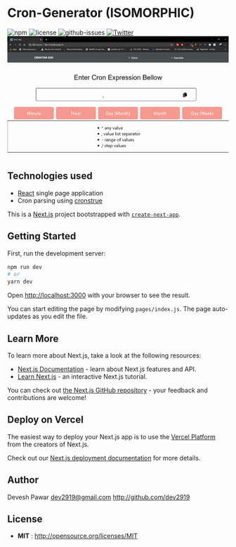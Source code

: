 # Cron-Generator (ISOMORPHIC)
![npm](https://img.shields.io/npm/v/node-readme.svg)
![license](https://img.shields.io/npm/l/node-readme.svg)
![github-issues](https://img.shields.io/github/issues/dev2919/Cron-Generator)
[![Twitter](https://img.shields.io/twitter/url?style=social&url=https%3A%2F%2Ftwitter.com%2Fdev_2919)](https://twitter.com/intent/tweet?text=Wow:&url=https%3A%2F%2Fgithub.com%2Fdev2919%2FCron-Generator%2Fblob%2Fmaster%2FREADME.md)
![React Demo](./cron.gif)

 ## Technologies used

- [React](https://reactjs.org/) single page application
- Cron parsing using [cronstrue](https://www.npmjs.com/package/cronstrue)

This is a [Next.js](https://nextjs.org/) project bootstrapped with [`create-next-app`](https://github.com/vercel/next.js/tree/canary/packages/create-next-app).

## Getting Started

First, run the development server:

```bash
npm run dev
# or
yarn dev
```

Open [http://localhost:3000](http://localhost:3000) with your browser to see the result.

You can start editing the page by modifying `pages/index.js`. The page auto-updates as you edit the file.

## Learn More

To learn more about Next.js, take a look at the following resources:

- [Next.js Documentation](https://nextjs.org/docs) - learn about Next.js features and API.
- [Learn Next.js](https://nextjs.org/learn) - an interactive Next.js tutorial.

You can check out [the Next.js GitHub repository](https://github.com/vercel/next.js/) - your feedback and contributions are welcome!

## Deploy on Vercel

The easiest way to deploy your Next.js app is to use the [Vercel Platform](https://vercel.com/import?utm_medium=default-template&filter=next.js&utm_source=create-next-app&utm_campaign=create-next-app-readme) from the creators of Next.js.

Check out our [Next.js deployment documentation](https://nextjs.org/docs/deployment) for more details.

## Author

Devesh Pawar <dev2919@gmail.com> http://github.com/dev2919

## License

 - **MIT** : http://opensource.org/licenses/MIT
